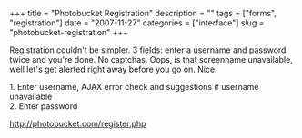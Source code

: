 +++
title = "Photobucket Registration"
description = ""
tags = ["forms", "registration"]
date = "2007-11-27"
categories = ["interface"]
slug = "photobucket-registration"
+++


<p>Registration couldn't be simpler. 3 fields: enter a username and password twice and you're done. No captchas. Oops, is that screenname unavailable, well let's get alerted right away before you go on. Nice.</p>
<div id="screens-full" class="clear"><div class="caption">1. Enter username, AJAX error check and suggestions if username unavailable</div><div class="fullimg clear"><a href="//media.konigi.com/interface/photobucket-registration-1.png" class="group" rel="group" title="1. Enter username, AJAX error check and suggestions if username unavailable"><img src="//media.konigi.com/interface/photobucket-registration-1.png" alt="" class="img-responsive"></a></div></div><div id="screens-full" class="clear"><div class="caption">2. Enter password</div><div class="fullimg clear"><a href="//media.konigi.com/interface/photobucket-registration-2.png" class="group" rel="group" title="2. Enter password"><img src="//media.konigi.com/interface/photobucket-registration-2.png" alt="" class="img-responsive"></a></div></div>        
<p><a href="http://photobucket.com/register.php">http://photobucket.com/register.php</a></p>

